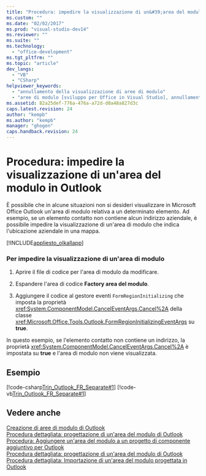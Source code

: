 ```yaml
---
title: "Procedura: impedire la visualizzazione di un&#39;area del modulo in Outlook | Microsoft Docs"
ms.custom: ""
ms.date: "02/02/2017"
ms.prod: "visual-studio-dev14"
ms.reviewer: ""
ms.suite: ""
ms.technology: 
  - "office-development"
ms.tgt_pltfrm: ""
ms.topic: "article"
dev_langs: 
  - "VB"
  - "CSharp"
helpviewer_keywords: 
  - "annullamento della visualizzazione di aree di modulo"
  - "aree di modulo [sviluppo per Office in Visual Studio], annullamento della visualizzazione"
ms.assetid: 82a25def-776a-476a-a72d-d0a48a827d3c
caps.latest.revision: 24
author: "kempb"
ms.author: "kempb"
manager: "ghogen"
caps.handback.revision: 24
---
```

# Procedura: impedire la visualizzazione di un&#39;area del modulo in Outlook
  È possibile che in alcune situazioni non si desideri visualizzare in Microsoft Office Outlook un'area di modulo relativa a un determinato elemento.  Ad esempio, se un elemento contatto non contiene alcun indirizzo aziendale, è possibile impedire la visualizzazione di un'area di modulo che indica l'ubicazione aziendale in una mappa.  
  
 [!INCLUDE[appliesto_olkallapp](../vsto/includes/appliesto-olkallapp-md.md)]  
  
### Per impedire la visualizzazione di un'area di modulo  
  
1.  Aprire il file di codice per l'area di modulo da modificare.  
  
2.  Espandere l'area di codice **Factory area del modulo**.  
  
3.  Aggiungere il codice al gestore eventi  `FormRegionInitializing` che imposta la proprietà <xref:System.ComponentModel.CancelEventArgs.Cancel%2A> della classe <xref:Microsoft.Office.Tools.Outlook.FormRegionInitializingEventArgs> su **true**.  
  
 In questo esempio, se l'elemento contatto non contiene un indirizzo, la proprietà <xref:System.ComponentModel.CancelEventArgs.Cancel%2A> è impostata su **true** e l'area di modulo non viene visualizzata.  
  
## Esempio  
 [!code-csharp[Trin_Outlook_FR_Separate#1](../snippets/csharp/VS_Snippets_OfficeSP/Trin_Outlook_FR_Separate/CS/MapIt.cs#1)]
 [!code-vb[Trin_Outlook_FR_Separate#1](../snippets/visualbasic/VS_Snippets_OfficeSP/Trin_Outlook_FR_Separate/VB/MapIt.vb#1)]  
  
## Vedere anche  
 [Creazione di aree di modulo di Outlook](../vsto/creating-outlook-form-regions.md)   
 [Procedura dettagliata: progettazione di un'area del modulo di Outlook](../vsto/walkthrough-designing-an-outlook-form-region.md)   
 [Procedura: Aggiungere un'area del modulo a un progetto di componente aggiuntivo per Outlook](../vsto/how-to-add-a-form-region-to-an-outlook-add-in-project.md)   
 [Procedura dettagliata: progettazione di un'area del modulo di Outlook](../vsto/walkthrough-designing-an-outlook-form-region.md)   
 [Procedura dettagliata: Importazione di un'area del modulo progettata in Outlook](../vsto/walkthrough-importing-a-form-region-that-is-designed-in-outlook.md)  
  
  
